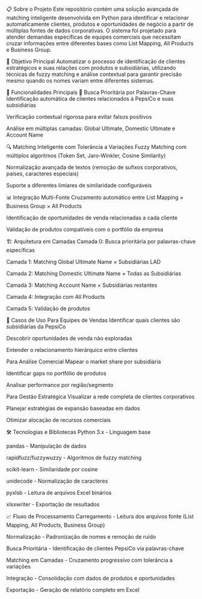📋 Sobre o Projeto
Este repositório contém uma solução avançada de matching inteligente desenvolvida em Python para identificar e relacionar automaticamente clientes, produtos e oportunidades de negócio a partir de múltiplas fontes de dados corporativas. O sistema foi projetado para atender demandas específicas de equipes comerciais que necessitam cruzar informações entre diferentes bases como List Mapping, All Products e Business Group.


🎯 Objetivo Principal
Automatizar o processo de identificação de clientes estratégicos e suas relações com produtos e subsidiárias, utilizando técnicas de fuzzy matching e análise contextual para garantir precisão mesmo quando os nomes variam entre diferentes sistemas.


🔧 Funcionalidades Principais
🎯 Busca Prioritária por Palavras-Chave
Identificação automática de clientes relacionados à PepsiCo e suas subsidiárias

Verificação contextual rigorosa para evitar falsos positivos

Análise em múltiplas camadas: Global Ultimate, Domestic Ultimate e Account Name


🔍 Matching Inteligente com Tolerância a Variações
Fuzzy Matching com múltiplos algoritmos (Token Set, Jaro-Winkler, Cosine Similarity)

Normalização avançada de textos (remoção de sufixos corporativos, países, caracteres especiais)

Suporte a diferentes limiares de similaridade configuráveis


📊 Integração Multi-Fonte
Cruzamento automático entre List Mapping × Business Group × All Products

Identificação de oportunidades de venda relacionadas a cada cliente

Validação de produtos compatíveis com o portfólio da empresa


🏗️ Arquitetura em Camadas
Camada 0: Busca prioritária por palavras-chave específicas

Camada 1: Matching Global Ultimate Name × Subsidiárias LAD

Camada 2: Matching Domestic Ultimate Name × Todas as Subsidiárias

Camada 3: Matching Account Name × Subsidiárias restantes

Camada 4: Integração com All Products

Camada 5: Validação de produtos


💼 Casos de Uso
Para Equipes de Vendas
Identificar quais clientes são subsidiárias da PepsiCo

Descobrir oportunidades de venda não exploradas

Entender o relacionamento hierárquico entre clientes

Para Análise Comercial
Mapear o market share por subsidiária

Identificar gaps no portfólio de produtos

Analisar performance por região/segmento

Para Gestão Estratégica
Visualizar a rede completa de clientes corporativos

Planejar estratégias de expansão baseadas em dados

Otimizar alocação de recursos comerciais


🛠️ Tecnologias e Bibliotecas
Python 3.x - Linguagem base

pandas - Manipulação de dados

rapidfuzz/fuzzywuzzy - Algoritmos de fuzzy matching

scikit-learn - Similaridade por cosine

unidecode - Normalização de caracteres

pyxlsb - Leitura de arquivos Excel binários

xlsxwriter - Exportação de resultados


📈 Fluxo de Processamento
Carregamento - Leitura dos arquivos fonte (List Mapping, All Products, Business Group)

Normalização - Padronização de nomes e remoção de ruído

Busca Prioritária - Identificação de clientes PepsiCo via palavras-chave

Matching em Camadas - Cruzamento progressivo com tolerância a variações

Integração - Consolidação com dados de produtos e oportunidades

Exportação - Geração de relatório completo em Excel
